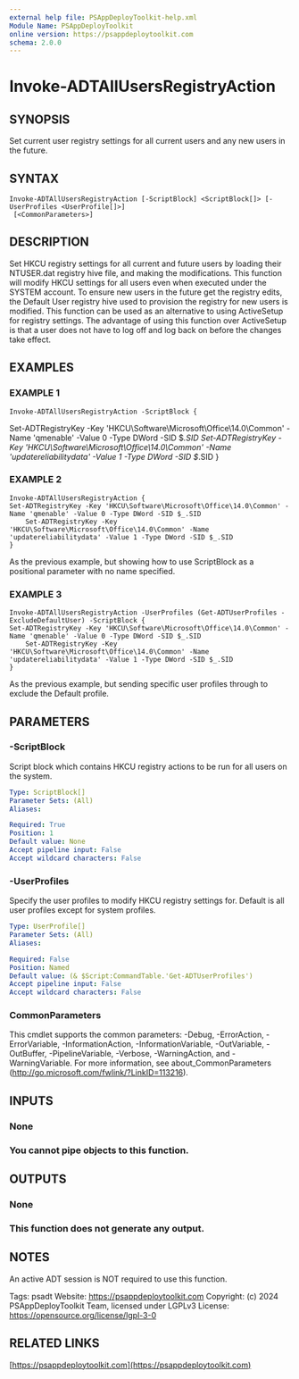```yaml
---
external help file: PSAppDeployToolkit-help.xml
Module Name: PSAppDeployToolkit
online version: https://psappdeploytoolkit.com
schema: 2.0.0
---
```


# Invoke-ADTAllUsersRegistryAction

## SYNOPSIS
Set current user registry settings for all current users and any new users in the future.

## SYNTAX

```
Invoke-ADTAllUsersRegistryAction [-ScriptBlock] <ScriptBlock[]> [-UserProfiles <UserProfile[]>]
 [<CommonParameters>]
```

## DESCRIPTION
Set HKCU registry settings for all current and future users by loading their NTUSER.dat registry hive file, and making the modifications.
This function will modify HKCU settings for all users even when executed under the SYSTEM account.
To ensure new users in the future get the registry edits, the Default User registry hive used to provision the registry for new users is modified.
This function can be used as an alternative to using ActiveSetup for registry settings.
The advantage of using this function over ActiveSetup is that a user does not have to log off and log back on before the changes take effect.

## EXAMPLES

### EXAMPLE 1
```
Invoke-ADTAllUsersRegistryAction -ScriptBlock {
```

Set-ADTRegistryKey -Key 'HKCU\Software\Microsoft\Office\14.0\Common' -Name 'qmenable' -Value 0 -Type DWord -SID $_.SID
    Set-ADTRegistryKey -Key 'HKCU\Software\Microsoft\Office\14.0\Common' -Name 'updatereliabilitydata' -Value 1 -Type DWord -SID $_.SID
}

### EXAMPLE 2
```
Invoke-ADTAllUsersRegistryAction {
Set-ADTRegistryKey -Key 'HKCU\Software\Microsoft\Office\14.0\Common' -Name 'qmenable' -Value 0 -Type DWord -SID $_.SID
    Set-ADTRegistryKey -Key 'HKCU\Software\Microsoft\Office\14.0\Common' -Name 'updatereliabilitydata' -Value 1 -Type DWord -SID $_.SID
}
```


As the previous example, but showing how to use ScriptBlock as a positional parameter with no name specified.

### EXAMPLE 3
```
Invoke-ADTAllUsersRegistryAction -UserProfiles (Get-ADTUserProfiles -ExcludeDefaultUser) -ScriptBlock {
Set-ADTRegistryKey -Key 'HKCU\Software\Microsoft\Office\14.0\Common' -Name 'qmenable' -Value 0 -Type DWord -SID $_.SID
    Set-ADTRegistryKey -Key 'HKCU\Software\Microsoft\Office\14.0\Common' -Name 'updatereliabilitydata' -Value 1 -Type DWord -SID $_.SID
}
```


As the previous example, but sending specific user profiles through to exclude the Default profile.

## PARAMETERS

### -ScriptBlock
Script block which contains HKCU registry actions to be run for all users on the system.

```yaml
Type: ScriptBlock[]
Parameter Sets: (All)
Aliases:

Required: True
Position: 1
Default value: None
Accept pipeline input: False
Accept wildcard characters: False
```

### -UserProfiles
Specify the user profiles to modify HKCU registry settings for.
Default is all user profiles except for system profiles.

```yaml
Type: UserProfile[]
Parameter Sets: (All)
Aliases:

Required: False
Position: Named
Default value: (& $Script:CommandTable.'Get-ADTUserProfiles')
Accept pipeline input: False
Accept wildcard characters: False
```

### CommonParameters
This cmdlet supports the common parameters: -Debug, -ErrorAction, -ErrorVariable, -InformationAction, -InformationVariable, -OutVariable, -OutBuffer, -PipelineVariable, -Verbose, -WarningAction, and -WarningVariable.
For more information, see about_CommonParameters (http://go.microsoft.com/fwlink/?LinkID=113216).

## INPUTS

### None
### You cannot pipe objects to this function.
## OUTPUTS

### None
### This function does not generate any output.
## NOTES
An active ADT session is NOT required to use this function.

Tags: psadt
Website: https://psappdeploytoolkit.com
Copyright: (c) 2024 PSAppDeployToolkit Team, licensed under LGPLv3
License: https://opensource.org/license/lgpl-3-0

## RELATED LINKS

[https://psappdeploytoolkit.com](https://psappdeploytoolkit.com)


